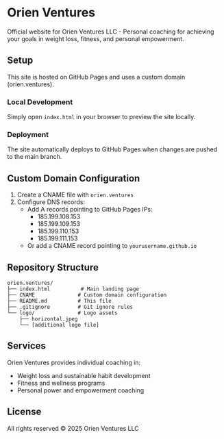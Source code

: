 # Orien Ventures

Official website for Orien Ventures LLC - Personal coaching for achieving your goals in weight loss, fitness, and personal empowerment.

## Setup

This site is hosted on GitHub Pages and uses a custom domain (orien.ventures).

### Local Development

Simply open `index.html` in your browser to preview the site locally.

### Deployment

The site automatically deploys to GitHub Pages when changes are pushed to the main branch.

## Custom Domain Configuration

1. Create a CNAME file with `orien.ventures`
2. Configure DNS records:
   - Add A records pointing to GitHub Pages IPs:
     - 185.199.108.153
     - 185.199.109.153
     - 185.199.110.153
     - 185.199.111.153
   - Or add a CNAME record pointing to `yourusername.github.io`

## Repository Structure

```
orien.ventures/
├── index.html          # Main landing page
├── CNAME              # Custom domain configuration
├── README.md          # This file
├── .gitignore         # Git ignore rules
└── logo/              # Logo assets
    ├── horizontal.jpeg
    └── [additional logo file]
```

## Services

Orien Ventures provides individual coaching in:
- Weight loss and sustainable habit development
- Fitness and wellness programs
- Personal power and empowerment coaching

## License

All rights reserved © 2025 Orien Ventures LLC
